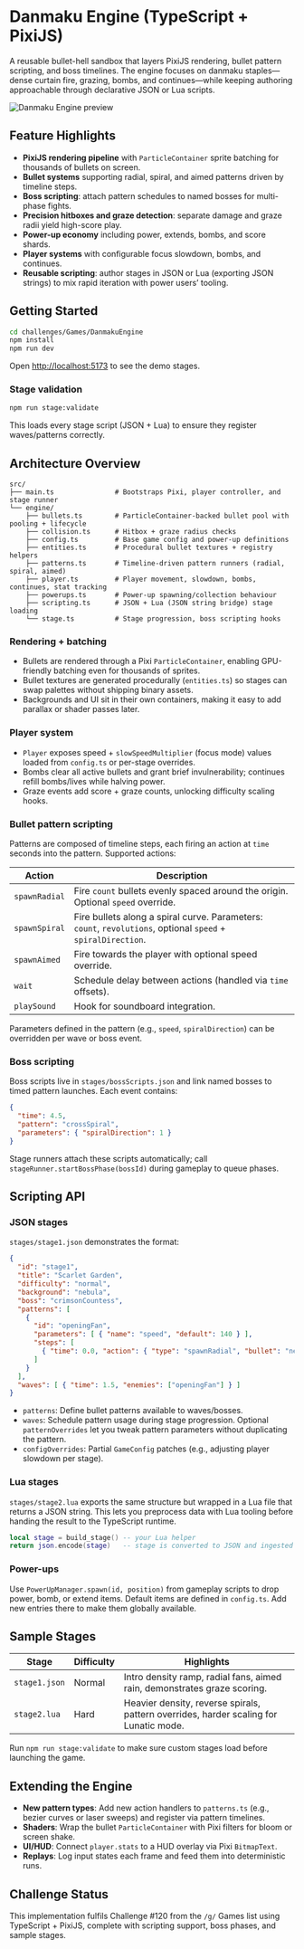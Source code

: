 # Danmaku Engine (TypeScript + PixiJS)

A reusable bullet-hell sandbox that layers PixiJS rendering, bullet pattern scripting, and boss timelines. The engine focuses on
danmaku staples—dense curtain fire, grazing, bombs, and continues—while keeping authoring approachable through declarative JSON
or Lua scripts.

![Danmaku Engine preview](../programming%20challenges.png)

## Feature Highlights

- **PixiJS rendering pipeline** with `ParticleContainer` sprite batching for thousands of bullets on screen.
- **Bullet systems** supporting radial, spiral, and aimed patterns driven by timeline steps.
- **Boss scripting**: attach pattern schedules to named bosses for multi-phase fights.
- **Precision hitboxes and graze detection**: separate damage and graze radii yield high-score play.
- **Power-up economy** including power, extends, bombs, and score shards.
- **Player systems** with configurable focus slowdown, bombs, and continues.
- **Reusable scripting**: author stages in JSON or Lua (exporting JSON strings) to mix rapid iteration with power users’ tooling.

## Getting Started

```bash
cd challenges/Games/DanmakuEngine
npm install
npm run dev
```

Open <http://localhost:5173> to see the demo stages.

### Stage validation

```bash
npm run stage:validate
```

This loads every stage script (JSON + Lua) to ensure they register waves/patterns correctly.

## Architecture Overview

```
src/
├── main.ts               # Bootstraps Pixi, player controller, and stage runner
└── engine/
    ├── bullets.ts        # ParticleContainer-backed bullet pool with pooling + lifecycle
    ├── collision.ts      # Hitbox + graze radius checks
    ├── config.ts         # Base game config and power-up definitions
    ├── entities.ts       # Procedural bullet textures + registry helpers
    ├── patterns.ts       # Timeline-driven pattern runners (radial, spiral, aimed)
    ├── player.ts         # Player movement, slowdown, bombs, continues, stat tracking
    ├── powerups.ts       # Power-up spawning/collection behaviour
    ├── scripting.ts      # JSON + Lua (JSON string bridge) stage loading
    └── stage.ts          # Stage progression, boss scripting hooks
```

### Rendering + batching

- Bullets are rendered through a Pixi `ParticleContainer`, enabling GPU-friendly batching even for thousands of sprites.
- Bullet textures are generated procedurally (`entities.ts`) so stages can swap palettes without shipping binary assets.
- Backgrounds and UI sit in their own containers, making it easy to add parallax or shader passes later.

### Player system

- `Player` exposes speed + `slowSpeedMultiplier` (focus mode) values loaded from `config.ts` or per-stage overrides.
- Bombs clear all active bullets and grant brief invulnerability; continues refill bombs/lives while halving power.
- Graze events add score + graze counts, unlocking difficulty scaling hooks.

### Bullet pattern scripting

Patterns are composed of timeline steps, each firing an action at `time` seconds into the pattern. Supported actions:

| Action        | Description |
|---------------|-------------|
| `spawnRadial` | Fire `count` bullets evenly spaced around the origin. Optional `speed` override. |
| `spawnSpiral` | Fire bullets along a spiral curve. Parameters: `count`, `revolutions`, optional `speed` + `spiralDirection`. |
| `spawnAimed`  | Fire towards the player with optional speed override. |
| `wait`        | Schedule delay between actions (handled via `time` offsets). |
| `playSound`   | Hook for soundboard integration. |

Parameters defined in the pattern (e.g., `speed`, `spiralDirection`) can be overridden per wave or boss event.

### Boss scripting

Boss scripts live in `stages/bossScripts.json` and link named bosses to timed pattern launches. Each event contains:

```json
{
  "time": 4.5,
  "pattern": "crossSpiral",
  "parameters": { "spiralDirection": 1 }
}
```

Stage runners attach these scripts automatically; call `stageRunner.startBossPhase(bossId)` during gameplay to queue phases.

## Scripting API

### JSON stages

`stages/stage1.json` demonstrates the format:

```json
{
  "id": "stage1",
  "title": "Scarlet Garden",
  "difficulty": "normal",
  "background": "nebula",
  "boss": "crimsonCountess",
  "patterns": [
    {
      "id": "openingFan",
      "parameters": [ { "name": "speed", "default": 140 } ],
      "steps": [
        { "time": 0.0, "action": { "type": "spawnRadial", "bullet": "needle", "count": 12 } }
      ]
    }
  ],
  "waves": [ { "time": 1.5, "enemies": ["openingFan"] } ]
}
```

- `patterns`: Define bullet patterns available to waves/bosses.
- `waves`: Schedule pattern usage during stage progression. Optional `patternOverrides` let you tweak pattern parameters without
  duplicating the pattern.
- `configOverrides`: Partial `GameConfig` patches (e.g., adjusting player slowdown per stage).

### Lua stages

`stages/stage2.lua` exports the same structure but wrapped in a Lua file that returns a JSON string. This lets you preprocess data
with Lua tooling before handing the result to the TypeScript runtime.

```lua
local stage = build_stage() -- your Lua helper
return json.encode(stage)   -- stage is converted to JSON and ingested by the loader
```

### Power-ups

Use `PowerUpManager.spawn(id, position)` from gameplay scripts to drop power, bomb, or extend items. Default items are defined in
`config.ts`. Add new entries there to make them globally available.

## Sample Stages

| Stage         | Difficulty | Highlights |
|---------------|------------|------------|
| `stage1.json` | Normal     | Intro density ramp, radial fans, aimed rain, demonstrates graze scoring. |
| `stage2.lua`  | Hard       | Heavier density, reverse spirals, pattern overrides, harder scaling for Lunatic mode. |

Run `npm run stage:validate` to make sure custom stages load before launching the game.

## Extending the Engine

- **New pattern types**: Add new action handlers to `patterns.ts` (e.g., bezier curves or laser sweeps) and register via pattern
  timelines.
- **Shaders**: Wrap the bullet `ParticleContainer` with Pixi filters for bloom or screen shake.
- **UI/HUD**: Connect `player.stats` to a HUD overlay via Pixi `BitmapText`.
- **Replays**: Log input states each frame and feed them into deterministic runs.

## Challenge Status

This implementation fulfils Challenge #120 from the `/g/` Games list using TypeScript + PixiJS, complete with scripting support,
boss phases, and sample stages.
